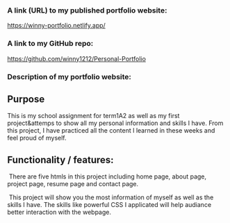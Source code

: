 ### A link (URL) to my published portfolio website:

https://winny-portfolio.netlify.app/

### A link to my GitHub repo:

https://github.com/winny1212/Personal-Portfolio 

### Description of my portfolio website:

   ## Purpose

  This is my school assignment for term1A2 as well as my first project&attemps  to show all my personal information and skills I have. From this project, I have practiced all the content I learned in these weeks and feel proud of myself.

   ## Functionality / features:

​     There are five htmls in this project including home page, about page, project page, resume page and contact page. 

​     This project will show you the most information of myself as well as the skills I have. The skills like powerful CSS  I applicated will help audiance better interaction with the webpage.
